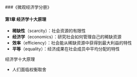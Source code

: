 ###《微观经济学分册》
#### 第1章 经济学十大原理
* **稀缺性**（scarcity）：社会资源的有限性
* **经济学**（economics）：研究社会如何管理自己的稀缺资源
* **效率**（efficiency）：社会能从稀缺资源中获得到最大利益的特性
* **平等**（equality）：经济成果在社会成员中平均分配的特性

经济学十大原理
* 人们面临权衡取舍

